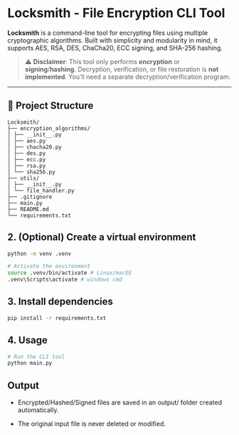 # Locksmith - File Encryption CLI Tool

**Locksmith** is a command-line tool for encrypting files using multiple cryptographic algorithms. Built with simplicity and modularity in mind, it supports AES, RSA, DES, ChaCha20, ECC signing, and SHA-256 hashing.

> ⚠️ **Disclaimer**: This tool only performs **encryption** or **signing**/**hashing**. Decryption, verification, or file restoration is **not implemented**. You’ll need a separate decryption/verification program.

---

## 📂 Project Structure

```
Locksmith/
├── encryption_algorithms/
│ ├── __init__.py
│ ├── aes.py
│ ├── chacha20.py
│ ├── des.py
│ ├── ecc.py
│ ├── rsa.py
│ └── sha256.py
├── utils/
│ ├── __init__.py
│ └── file_handler.py
├── .gitignore
├── main.py
├── README.md
└── requirements.txt
```

## 2. (Optional) Create a virtual environment <br>
```bash
python -m venv .venv

# Activate the environment
source .venv/bin/activate # Linux/macOS
.venv\Scripts\activate # windows cmd
```

## 3. Install dependencies
```bash
pip install -r requirements.txt
```

## 4. Usage <br>
``` bash
# Run the CLI tool
python main.py
```

## Output
- Encrypted/Hashed/Signed files are saved in an output/ folder created automatically.

- The original input file is never deleted or modified.
